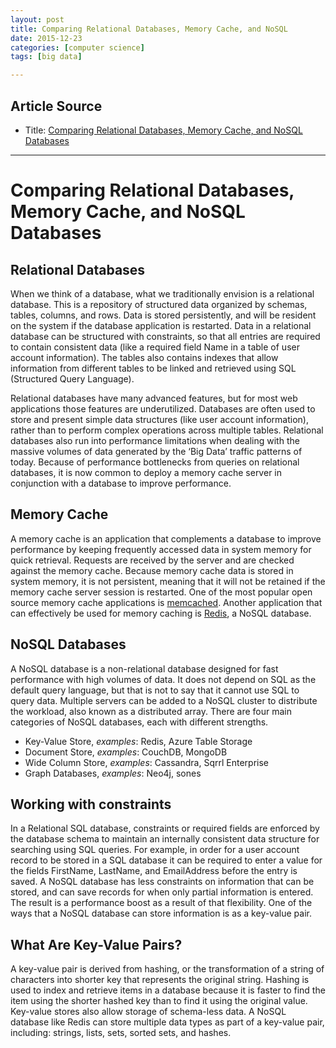 ```yaml
---
layout: post
title: Comparing Relational Databases, Memory Cache, and NoSQL
date: 2015-12-23
categories: [computer science]
tags: [big data]

---
```



## Article Source
* Title: [Comparing Relational Databases, Memory Cache, and NoSQL Databases](http://www.rackspace.com/knowledge_center/article/comparing-relational-databases-memory-cache-and-nosql-databases?__scoop_post=efb59770-a3bd-11e5-e56d-00221934899c&__scoop_topic=2632326#__scoop_post=efb59770-a3bd-11e5-e56d-00221934899c&__scoop_topic=2632326)

---

# Comparing Relational Databases, Memory Cache, and NoSQL Databases

## Relational Databases

When we think of a database, what we traditionally envision is a relational database. This is a repository of structured data organized by schemas, tables, columns, and rows. Data is stored persistently, and will be resident on the system if the database application is restarted. Data in a relational database can be structured with constraints, so that all entries are required to contain consistent data (like a required field Name in a table of user account information). The tables also contains indexes that allow information from different tables to be linked and retrieved using SQL (Structured Query Language).

Relational databases have many advanced features, but for most web applications those features are underutilized. Databases are often used to store and present simple data structures (like user account information), rather than to perform complex operations across multiple tables. Relational databases also run into performance limitations when dealing with the massive volumes of data generated by the ‘Big Data’ traffic patterns of today. Because of performance bottlenecks from queries on relational databases, it is now common to deploy a memory cache server in conjunction with a database to improve performance.

 

## Memory Cache

A memory cache is an application that complements a database to improve performance by keeping frequently accessed data in system memory for quick retrieval. Requests are received by the server and are checked against the memory cache. Because memory cache data is stored in system memory, it is not persistent, meaning that it will not be retained if the memory cache server session is restarted. One of the most popular open source memory cache applications is [memcached](http://memcached.org/). Another application that can effectively be used for memory caching is [Redis](http://redis.io/), a NoSQL database.

 

## NoSQL Databases

A NoSQL database is a non-relational database designed for fast performance with high volumes of data. It does not depend on SQL as the default query language, but that is not to say that it cannot use SQL to query data. Multiple servers can be added to a NoSQL cluster to distribute the workload, also known as a distributed array. There are four main categories of NoSQL databases, each with different strengths. 

* Key-Value Store, *examples*: Redis, Azure Table Storage 
* Document Store, *examples*: CouchDB, MongoDB 
* Wide Column Store, *examples*: Cassandra, Sqrrl Enterprise
* Graph Databases, *examples*: Neo4j, sones  

 

## Working with constraints

In a Relational SQL database, constraints or required fields are enforced by the database schema to maintain an internally consistent data structure for searching using SQL queries. For example, in order for a user account record to be stored in a SQL database it can be required to enter a value for the fields FirstName, LastName, and EmailAddress before the entry is saved. A NoSQL database has less constraints on information that can be stored, and can save records for when only partial information is entered. The result is a performance boost as a result of that flexibility. One of the ways that a NoSQL database can store information is as a key-value pair.

 

## What Are Key-Value Pairs?

A key-value pair is derived from hashing, or the transformation of a string of characters into shorter key that represents the original string. Hashing is used to index and retrieve items in a database because it is faster to find the item using the shorter hashed key than to find it using the original value. Key-value stores also allow storage of schema-less data. A NoSQL database like Redis can store multiple data types as part of a key-value pair, including: strings, lists, sets, sorted sets, and hashes.